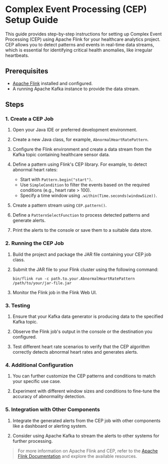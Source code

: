 # Complex Event Processing (CEP) Setup Guide

This guide provides step-by-step instructions for setting up Complex Event Processing (CEP) using Apache Flink for your healthcare analytics project. CEP allows you to detect patterns and events in real-time data streams, which is essential for identifying critical health anomalies, like irregular heartbeats.

## Prerequisites

- [Apache Flink](https://flink.apache.org/) installed and configured.
- A running Apache Kafka instance to provide the data stream.

## Steps

### 1. Create a CEP Job

1. Open your Java IDE or preferred development environment.

2. Create a new Java class, for example, `AbnormalHeartRatePattern`.

3. Configure the Flink environment and create a data stream from the Kafka topic containing healthcare sensor data.

4. Define a pattern using Flink's CEP library. For example, to detect abnormal heart rates:
   - Start with `Pattern.begin("start")`.
   - Use `SimpleCondition` to filter the events based on the required conditions (e.g., heart rate > 100).
   - Specify a time window using `.within(Time.seconds(windowSize))`.

5. Create a pattern stream using `CEP.pattern()`.

6. Define a `PatternSelectFunction` to process detected patterns and generate alerts.

7. Print the alerts to the console or save them to a suitable data store.

### 2. Running the CEP Job

1. Build the project and package the JAR file containing your CEP job class.

2. Submit the JAR file to your Flink cluster using the following command:
   ```shell
   bin/flink run -c path.to.your.AbnormalHeartRatePattern /path/to/your/jar-file.jar
   ```

3. Monitor the Flink job in the Flink Web UI.

### 3. Testing

1. Ensure that your Kafka data generator is producing data to the specified Kafka topic.

2. Observe the Flink job's output in the console or the destination you configured.

3. Test different heart rate scenarios to verify that the CEP algorithm correctly detects abnormal heart rates and generates alerts.

### 4. Additional Configuration

1. You can further customize the CEP patterns and conditions to match your specific use case.

2. Experiment with different window sizes and conditions to fine-tune the accuracy of abnormality detection.

### 5. Integration with Other Components

1. Integrate the generated alerts from the CEP job with other components like a dashboard or alerting system.

2. Consider using Apache Kafka to stream the alerts to other systems for further processing.

> For more information on Apache Flink and CEP, refer to the [Apache Flink Documentation](https://ci.apache.org/projects/flink/flink-docs-release-1.14/docs/cep/) and explore the available resources.

